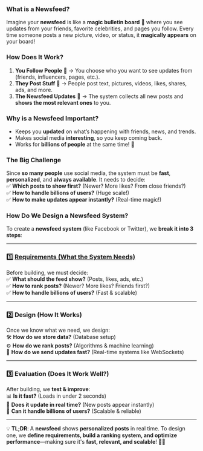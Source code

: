 ### **What is a Newsfeed?**
Imagine your **newsfeed** is like a **magic bulletin board** 📜 where you see updates from your friends, favorite celebrities, and pages you follow. Every time someone posts a new picture, video, or status, it **magically appears** on your board!  

### **How Does It Work?**  
1. **You Follow People** 👥 → You choose who you want to see updates from (friends, influencers, pages, etc.).  
2. **They Post Stuff** 📝 → People post text, pictures, videos, likes, shares, ads, and more.  
3. **The Newsfeed Updates** 🔄 → The system collects all new posts and **shows the most relevant ones** to you.  

### **Why is a Newsfeed Important?**  
- Keeps you **updated** on what’s happening with friends, news, and trends.  
- Makes social media **interesting**, so you keep coming back.  
- Works for **billions of people** at the same time! 🚀  

### **The Big Challenge**  
Since **so many people** use social media, the system must be **fast**, **personalized**, and **always available**. It needs to decide:  
✅ **Which posts to show first?** (Newer? More likes? From close friends?)  
✅ **How to handle billions of users?** (Huge scale!)  
✅ **How to make updates appear instantly?** (Real-time magic!)  


### **How Do We Design a Newsfeed System?**
To create a **newsfeed system** (like Facebook or Twitter), we **break it into 3 steps**:

---

### **1️⃣ [Requirements (What the System Needs)](Requirements.md)**
Before building, we must decide:  
✅ **What should the feed show?** (Posts, likes, ads, etc.)  
✅ **How to rank posts?** (Newer? More likes? Friends first?)  
✅ **How to handle billions of users?** (Fast & scalable)  

---

### **2️⃣ Design (How It Works)**
Once we know what we need, we design:  
🛠 **How do we store data?** (Database setup)  
⚙ **How do we rank posts?** (Algorithms & machine learning)  
📡 **How do we send updates fast?** (Real-time systems like WebSockets)  

---

### **3️⃣ Evaluation (Does It Work Well?)**
After building, we **test & improve**:  
📊 **Is it fast?** (Loads in under 2 seconds)  
🔄 **Does it update in real time?** (New posts appear instantly)  
🔧 **Can it handle billions of users?** (Scalable & reliable)  

---

💡 **TL;DR**: A **newsfeed** shows **personalized posts** in real time. To design one, we **define requirements, build a ranking system, and optimize performance**—making sure it's **fast, relevant, and scalable**! 🚀📲
